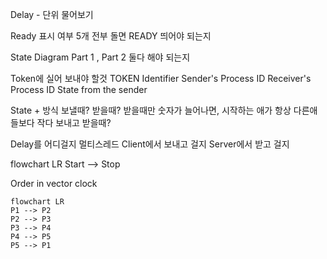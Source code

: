 
Delay - 단위 물어보기

Ready 표시 여부
	5개 전부 돌면 READY 띄어야 되는지
	
State Diagram Part 1 , Part 2 둘다 해야 되는지

Token에 실어 보내야 할것
	TOKEN Identifier
	Sender's Process ID
	Receiver's Process ID
	State from the sender
	
State + 방식
	보낼때?
	 받을때?
		 받을때만 숫자가 늘어나면, 시작하는 애가 항상 다른애들보다 작다
	 보내고 받을때?

Delay를 어디걸지
	멀티스레드
		Client에서 보내고 걸지
		Server에서 받고 걸지

flowchart LR
Start --> Stop

Order in vector clock

```mermaid
flowchart LR
P1 --> P2
P2 --> P3
P3 --> P4
P4 --> P5
P5 --> P1

```
